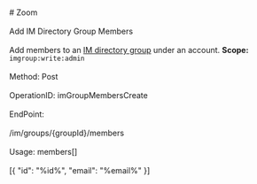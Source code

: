 <br>#     Zoom</br>
<br>Add IM Directory Group Members</br>
<br>Add members to an [IM directory group](https://support.zoom.us/hc/en-us/articles/203749815-IM-Management) under an account.
**Scope:** `imgroup:write:admin`
 </br>
<br>Method: Post</br>
<br>OperationID: imGroupMembersCreate</br>
<br>EndPoint:</br>
<br>/im/groups/{groupId}/members</br>
<br>Usage: members[]</br>
<br>[{
  "id": "%id%",
  "email": "%email%"
}]</br>
